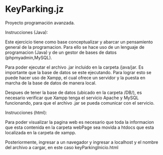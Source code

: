 # KeyParking.jz
Proyecto programación avanzada.

Instrucciones (Java):

Este ejercicio tiene como base conceptualizar y abarcar un pensamiento general de la programacion. Para ello se hace uso de un lenguaje de programacion (Java) y de un gestor de bases de datos (phpmyadmin,MySQL).

Para poder ejecutar el archivo .jar incluido en la carpeta /java/jar. Es importante que la base de datos se este ejecutando. Para lograr esto se puede hacer uso de Xampp, el cual ofrece un servidor y la puesta en marcha de la base de datos de manera local.

Despues de tener la base de datos (ubicado en la carpeta /DB/), es necesario verificar que Xampp tenga el servicio Apache y MySQL funcionando, para que el archivo .jar se pueda comunicar con el servicio.

Instrucciones (html):

Para poder visualizar la pagina web es necesario que toda la informacion que esta contenida en la carpeta webPage sea movida a htdocs que esta localizada en la carpeta de xampp.

Posteriormente, ingresar a un navegador y ingresar a localhost y el nombre del archivo a cargar, en este caso keyParkingInicio.html